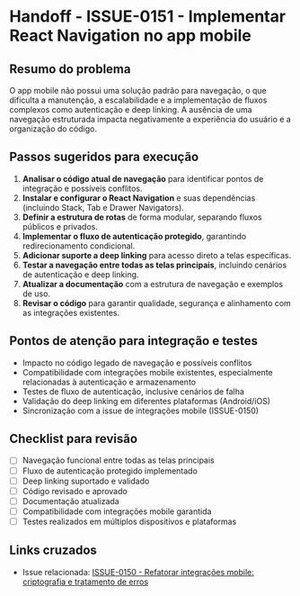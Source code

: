 # Handoff - ISSUE-0151 - Implementar React Navigation no app mobile

## Resumo do problema
O app mobile não possui uma solução padrão para navegação, o que dificulta a manutenção, a escalabilidade e a implementação de fluxos complexos como autenticação e deep linking. A ausência de uma navegação estruturada impacta negativamente a experiência do usuário e a organização do código.

## Passos sugeridos para execução
1. **Analisar o código atual de navegação** para identificar pontos de integração e possíveis conflitos.
2. **Instalar e configurar o React Navigation** e suas dependências (incluindo Stack, Tab e Drawer Navigators).
3. **Definir a estrutura de rotas** de forma modular, separando fluxos públicos e privados.
4. **Implementar o fluxo de autenticação protegido**, garantindo redirecionamento condicional.
5. **Adicionar suporte a deep linking** para acesso direto a telas específicas.
6. **Testar a navegação entre todas as telas principais**, incluindo cenários de autenticação e deep linking.
7. **Atualizar a documentação** com a estrutura de navegação e exemplos de uso.
8. **Revisar o código** para garantir qualidade, segurança e alinhamento com as integrações existentes.

## Pontos de atenção para integração e testes
- Impacto no código legado de navegação e possíveis conflitos
- Compatibilidade com integrações mobile existentes, especialmente relacionadas à autenticação e armazenamento
- Testes de fluxo de autenticação, inclusive cenários de falha
- Validação do deep linking em diferentes plataformas (Android/iOS)
- Sincronização com a issue de integrações mobile (ISSUE-0150)

## Checklist para revisão
- [ ] Navegação funcional entre todas as telas principais
- [ ] Fluxo de autenticação protegido implementado
- [ ] Deep linking suportado e validado
- [ ] Código revisado e aprovado
- [ ] Documentação atualizada
- [ ] Compatibilidade com integrações mobile garantida
- [ ] Testes realizados em múltiplos dispositivos e plataformas

## Links cruzados
- Issue relacionada: [ISSUE-0150 - Refatorar integrações mobile: criptografia e tratamento de erros](../bug/ISSUE-0150-Refatorar-integracoes-mobile-criptografia-e-tratamento-de-erros/README.md)